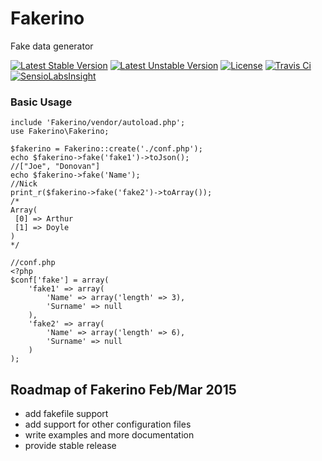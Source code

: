 # Fakerino
Fake data generator

[![Latest Stable Version](https://poser.pugx.org/fakerino/fakerino/v/stable.svg)](https://packagist.org/packages/fakerino/fakerino) [![Latest Unstable Version](https://poser.pugx.org/fakerino/fakerino/v/unstable.svg)](https://packagist.org/packages/fakerino/fakerino) [![License](https://poser.pugx.org/fakerino/fakerino/license.svg)](https://packagist.org/packages/fakerino/fakerino) [![Travis Ci](https://travis-ci.org/niklongstone/Fakerino.svg?branch=master)](https://travis-ci.org/niklongstone/Fakerino.svg?branch=master) [![SensioLabsInsight](https://insight.sensiolabs.com/projects/4e7de12a-8fc4-4626-a33d-3287a20f02f6/mini.png)](https://insight.sensiolabs.com/projects/4e7de12a-8fc4-4626-a33d-3287a20f02f6)

### Basic Usage
```
include 'Fakerino/vendor/autoload.php';
use Fakerino\Fakerino;

$fakerino = Fakerino::create('./conf.php');
echo $fakerino->fake('fake1')->toJson();
//["Joe", "Donovan"]
echo $fakerino->fake('Name');
//Nick
print_r($fakerino->fake('fake2')->toArray());
/*
Array(
 [0] => Arthur
 [1] => Doyle
)
*/
```

```
//conf.php
<?php
$conf['fake'] = array(
    'fake1' => array(
        'Name' => array('length' => 3),
        'Surname' => null
    ),
    'fake2' => array(
        'Name' => array('length' => 6),
        'Surname' => null
    )
);
```

## Roadmap of Fakerino Feb/Mar 2015
 - add fakefile support
 - add support for other configuration files
 - write examples and more documentation
 - provide stable release

